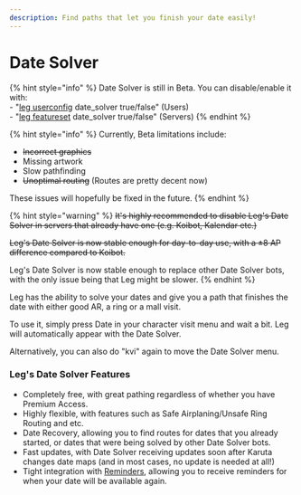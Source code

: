 ```yaml
---
description: Find paths that let you finish your date easily!
---
```


# Date Solver

{% hint style="info" %}
Date Solver is still in Beta. You can disable/enable it with:\
\- "[leg userconfig](../bot-management/user-feature-configuration/) date\_solver true/false" (Users)\
\- "[leg featureset](../bot-management/guild-feature-configuration/) date\_solver true/false" (Servers)
{% endhint %}

{% hint style="info" %}
Currently, Beta limitations include:

* ~~Incorrect graphics~~
* Missing artwork
* Slow pathfinding
* ~~Unoptimal routing~~ (Routes are pretty decent now)

These issues will hopefully be fixed in the future.
{% endhint %}

{% hint style="warning" %}
~~It's highly recommended to disable Leg's Date Solver in servers that already have one (e.g. Koibot, Kalendar etc.)~~

~~Leg's Date Solver is now stable enough for day-to-day use, with a ±8 AP difference compared to Koibot.~~

Leg's Date Solver is now stable enough to replace other Date Solver bots, with the only issue being that Leg might be slower.
{% endhint %}

Leg has the ability to solve your dates and give you a path that finishes the date with either good AR, a ring or a mall visit.

To use it, simply press Date in your character visit menu and wait a bit. Leg will automatically appear with the Date Solver.

Alternatively, you can also do "kvi" again to move the Date Solver menu.

### Leg's Date Solver Features

* Completely free, with great pathing regardless of whether you have Premium Access.
* Highly flexible, with features such as Safe Airplaning/Unsafe Ring Routing and etc.
* Date Recovery, allowing you to find routes for dates that you already started, or dates that were being solved by other Date Solver bots.
* Fast updates, with Date Solver receiving updates soon after Karuta changes date maps (and in most cases, no update is needed at all!)
* Tight integration with [Reminders](../useful-utilities/reminders.md), allowing you to receive reminders for when your date will be available again.

